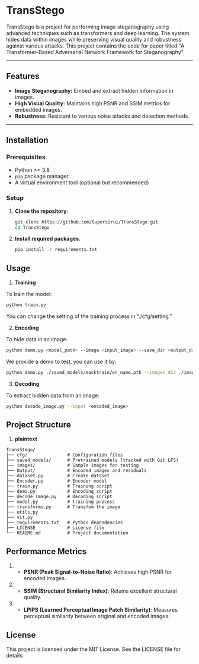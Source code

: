 


# **TransStego**

TransStego is a project for performing image steganography using advanced techniques such as transformers and deep learning. The system hides data within images while preserving visual quality and robustness against various attacks. This project contains the code for paper titled "A Transformer-Based Adversarial Network Framework for Steganography".

---

## **Features**

- **Image Steganography:** Embed and extract hidden information in images.
- **High Visual Quality:** Maintains high PSNR and SSIM metrics for embedded images.
- **Robustness:** Resistant to various noise attacks and detection methods.


---

## **Installation**

### **Prerequisites**
- Python >= 3.8
- `pip` package manager
- A virtual environment tool (optional but recommended)

### **Setup**

1. **Clone the repository**:
   ```bash
   git clone https://github.com/Supersirui/TransStego.git
   cd TransStego
   ```
   
2. **Install required packages**:

   ```bash
   pip install -r requirements.txt
   ```


## **Usage**
1. **Training**

To train the model:

   ```bash
   python train.py
   ```
You can change the setting of the training process in "./cfg/setting."

2. **Encoding**

To hide data in an image:

   ```bash
   python demo.py <model_path> --image <input_image> --save_dir <output_dir> --secret <secret_message>
   ```
We provide a demo to test, you can use it by:

   ```bash
   python demo.py ./saved_models/masktrain/en_name.pth --images_dir ./images --save_dir <output_dir>
   ```

3. **Decoding**

To extract hidden data from an image:

   ```bash
   python decode_image.py --input <encoded_image>
   ```

## **Project Structure**

1. **plaintext**
```
TransStego/
├── cfg/               # Configuration files
├── saved_models/      # Pretrained models (tracked with Git LFS)
├── images/            # Sample images for testing
├── Output/            # Encoded images and residuals
├── dataset.py         # Create dataset
├── Encoder.py         # Encoder model
├── train.py           # Training script
├── demo.py            # Encoding script
├── decode_image.py    # Decoding script
├── model.py           # training process
├── transforms.py      # Transfom the image
├── utils.py
├── vit.py
├── requirements.txt   # Python dependencies
├── LICENSE            # License file
└── README.md          # Project documentation
```

## **Performance Metrics**

1. - **PSNR (Peak Signal-to-Noise Ratio)**: Achieves high PSNR for encoded images.
2. - **SSIM (Structural Similarity Index)**: Retains excellent structural quality.
3. - **LPIPS (Learned Perceptual Image Patch Similarity)**: Measures perceptual similarity between original and encoded images.



## **License**
This project is licensed under the MIT License. See the LICENSE file for details.
